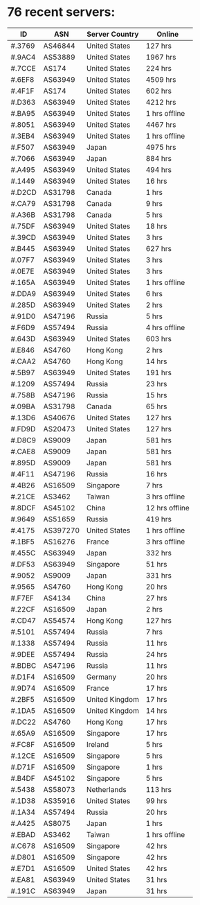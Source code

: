 # 76 recent servers:

| ID | ASN | Server Country | Online |
| ------ | ------ | ------ | ------ |
| #.3769 | AS46844 | United States | 127 hrs |
| #.9AC4 | AS53889 | United States | 1967 hrs |
| #.7CCE | AS174 | United States | 224 hrs |
| #.6EF8 | AS63949 | United States | 4509 hrs |
| #.4F1F | AS174 | United States | 602 hrs |
| #.D363 | AS63949 | United States | 4212 hrs |
| #.BA95 | AS63949 | United States | 1 hrs offline |
| #.8051 | AS63949 | United States | 4467 hrs |
| #.3EB4 | AS63949 | United States | 1 hrs offline |
| #.F507 | AS63949 | Japan | 4975 hrs |
| #.7066 | AS63949 | Japan | 884 hrs |
| #.A495 | AS63949 | United States | 494 hrs |
| #.1449 | AS63949 | United States | 16 hrs |
| #.D2CD | AS31798 | Canada | 1 hrs |
| #.CA79 | AS31798 | Canada | 9 hrs |
| #.A36B | AS31798 | Canada | 5 hrs |
| #.75DF | AS63949 | United States | 18 hrs |
| #.39CD | AS63949 | United States | 3 hrs |
| #.B445 | AS63949 | United States | 627 hrs |
| #.07F7 | AS63949 | United States | 3 hrs |
| #.0E7E | AS63949 | United States | 3 hrs |
| #.165A | AS63949 | United States | 1 hrs offline |
| #.DDA9 | AS63949 | United States | 6 hrs |
| #.285D | AS63949 | United States | 2 hrs |
| #.91D0 | AS47196 | Russia | 5 hrs |
| #.F6D9 | AS57494 | Russia | 4 hrs offline |
| #.643D | AS63949 | United States | 603 hrs |
| #.E846 | AS4760 | Hong Kong | 2 hrs |
| #.CAA2 | AS4760 | Hong Kong | 14 hrs |
| #.5B97 | AS63949 | United States | 191 hrs |
| #.1209 | AS57494 | Russia | 23 hrs |
| #.758B | AS47196 | Russia | 15 hrs |
| #.09BA | AS31798 | Canada | 65 hrs |
| #.13D6 | AS40676 | United States | 127 hrs |
| #.FD9D | AS20473 | United States | 127 hrs |
| #.D8C9 | AS9009 | Japan | 581 hrs |
| #.CAE8 | AS9009 | Japan | 581 hrs |
| #.895D | AS9009 | Japan | 581 hrs |
| #.4F11 | AS47196 | Russia | 16 hrs |
| #.4B26 | AS16509 | Singapore | 7 hrs |
| #.21CE | AS3462 | Taiwan | 3 hrs offline |
| #.8DCF | AS45102 | China | 12 hrs offline |
| #.9649 | AS51659 | Russia | 419 hrs |
| #.4175 | AS397270 | United States | 1 hrs offline |
| #.1BF5 | AS16276 | France | 3 hrs offline |
| #.455C | AS63949 | Japan | 332 hrs |
| #.DF53 | AS63949 | Singapore | 51 hrs |
| #.9052 | AS9009 | Japan | 331 hrs |
| #.9565 | AS4760 | Hong Kong | 20 hrs |
| #.F7EF | AS4134 | China | 27 hrs |
| #.22CF | AS16509 | Japan | 2 hrs |
| #.CD47 | AS54574 | Hong Kong | 127 hrs |
| #.5101 | AS57494 | Russia | 7 hrs |
| #.1338 | AS57494 | Russia | 11 hrs |
| #.9DEE | AS57494 | Russia | 24 hrs |
| #.BDBC | AS47196 | Russia | 11 hrs |
| #.D1F4 | AS16509 | Germany | 20 hrs |
| #.9D74 | AS16509 | France | 17 hrs |
| #.2BF5 | AS16509 | United Kingdom | 17 hrs |
| #.1DA5 | AS16509 | United Kingdom | 14 hrs |
| #.DC22 | AS4760 | Hong Kong | 17 hrs |
| #.65A9 | AS16509 | Singapore | 17 hrs |
| #.FC8F | AS16509 | Ireland | 5 hrs |
| #.12CE | AS16509 | Singapore | 5 hrs |
| #.D71F | AS16509 | Singapore | 1 hrs |
| #.B4DF | AS45102 | Singapore | 5 hrs |
| #.5438 | AS58073 | Netherlands | 113 hrs |
| #.1D38 | AS35916 | United States | 99 hrs |
| #.1A34 | AS57494 | Russia | 20 hrs |
| #.A425 | AS8075 | Japan | 1 hrs |
| #.EBAD | AS3462 | Taiwan | 1 hrs offline |
| #.C678 | AS16509 | Singapore | 42 hrs |
| #.D801 | AS16509 | Singapore | 42 hrs |
| #.E7D1 | AS16509 | United States | 42 hrs |
| #.EA81 | AS63949 | United States | 31 hrs |
| #.191C | AS63949 | Japan | 31 hrs |

